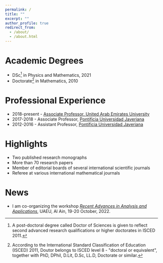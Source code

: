 ```yaml
---
permalink: /
title: ""
excerpt: ""
author_profile: true
redirect_from: 
  - /about/
  - /about.html
---
```


Academic Degrees
======
- DSc[^1] in Physics and Mathematics, 2021
- Doctorate[^2] in Mathematics, 2010

[^1]: A post-doctoral degree called Doctor of Sciences is given to reflect second advanced research qualifications or higher doctorates in ISCED 2011.
[^2]: According to the International Standard Classification of Education (ISCED) 2011, Doutor belongs to ISCED level 8 - "doctoral or equivalent", together with PhD, DPhil, D.Lit, D.Sc, LL.D, Doctorate or similar. 

Professional Experience
====== 
- 2018-present - [Associate Professor, United Arab Emirates University](https://cos.uaeu.ac.ae/en/profile.shtml?email=Rafeiro@uaeu.ac.ae)
- 2017-2018 - Associate Professor, [Pontificia Universidad Javeriana](https://www.javeriana.edu.co/inicio)
- 2012-2016 - Assistant Professor, [Pontificia Universidad Javeriana](https://www.javeriana.edu.co/inicio)

Highlights
======
- Two published research monographs
- More than 70 research papers
- Member of editorial boards of several international scientific journals
- Referee at various international mathematical journals

News
======
 - I am co-organizing the workshop *[Recent Advances in Analysis and Applications](https://conferences.uaeu.ac.ae/raaa2022/en/)*, UAEU, Al Ain, 19-20 October, 2022.

